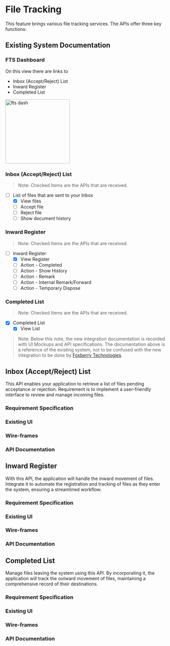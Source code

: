 # File Tracking

This feature brings various file tracking services. The APIs offer three key functions:

## Existing System Documentation

### FTS Dashboard

On this view there are links to 
- Inbox (Accept/Reject) List
- Inward Register
- Completed List

<img src="/img/ft/fts.jpg" alt="fts dash" width="200"/>

### Inbox (Accept/Reject) List

> Note: Checked Items are the APIs that are received.

- [ ] List of files that are sent to your Inbox
  - [x] View files
  - [ ] Accept file
  - [ ] Reject file
  - [ ] Show document history

### Inward Register

> Note: Checked Items are the APIs that are received.

- [ ] Inward Register
  - [x] View Register
  - [ ] Action - Completed
  - [ ] Action - Show History
  - [ ] Action - Remark
  - [ ] Action - Internal Remark/Forward
  - [ ] Action - Temporary Dispose
  
### Completed List

> Note: Checked Items are the APIs that are received.

- [x] Completed List
  - [x] View List

> Note: Below this note, the new integration documentation is recorded with UI Mockups and API specifications. The documentation above is a reference of the existing system, not to be confused with the new integration to be done by [Foxberry Technologies](https://foxberry.in).

## Inbox (Accept/Reject) List
This API enables your application to retrieve a list of files pending acceptance or rejection. Requirement is to implement a user-friendly interface to review and manage incoming files.

### Requirement Specification
### Existing UI
### Wire-frames
### API Documentation

## Inward Register 
With this API, the application will handle the inward movement of files. Integrate it to automate the registration and tracking of files as they enter the system, ensuring a streamlined workflow.

### Requirement Specification
### Existing UI
### Wire-frames
### API Documentation

## Completed List
Manage files leaving the system using this API. By incorporating it, the application will track the outward movement of files, maintaining a comprehensive record of their destinations.

### Requirement Specification
### Existing UI
### Wire-frames
### API Documentation
